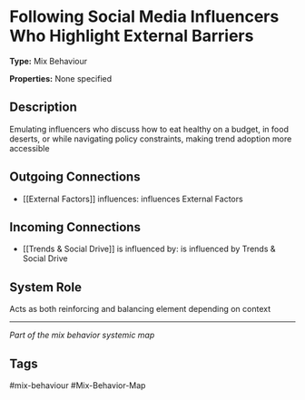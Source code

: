 # Following Social Media Influencers Who Highlight External Barriers

**Type:** Mix Behaviour

**Properties:** None specified

## Description
Emulating influencers who discuss how to eat healthy on a budget, in food deserts, or while navigating policy constraints, making trend adoption more accessible

## Outgoing Connections
- [[External Factors]] influences: influences External Factors

## Incoming Connections
- [[Trends & Social Drive]] is influenced by: is influenced by Trends & Social Drive

## System Role
Acts as both reinforcing and balancing element depending on context

---
*Part of the mix behavior systemic map*

## Tags
#mix-behaviour #Mix-Behavior-Map
